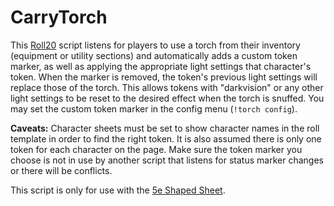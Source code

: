 # CarryTorch

This [Roll20](http://roll20.net/) script listens for players to use a torch from their inventory (equipment or utility sections) and automatically adds a custom token marker, as well as applying the appropriate light settings that character's token. When the marker is removed, the token's previous light settings will replace those of the torch. This allows tokens with "darkvision" or any other light settings to be reset to the desired effect when the torch is snuffed. You may set the custom token marker in the config menu (`!torch config`).

**Caveats:** Character sheets must be set to show character names in the roll template in order to find the right token. It is also assumed there is only one token for each character on the page. Make sure the token marker you choose is not in use by another script that listens for status marker changes or there will be conflicts.

This script is only for use with the [5e Shaped Sheet](http://github.com/mlenser/roll20-character-sheets/tree/master/5eShaped).
